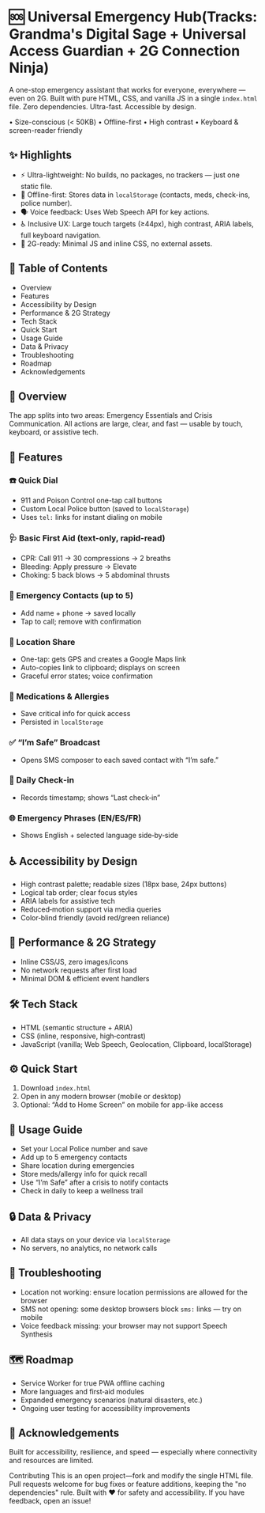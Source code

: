 # 🆘 Universal Emergency Hub(Tracks: Grandma's Digital Sage + Universal Access Guardian + 2G Connection Ninja)

A one-stop emergency assistant that works for everyone, everywhere — even on 2G. Built with pure HTML, CSS, and vanilla JS in a single `index.html` file. Zero dependencies. Ultra-fast. Accessible by design.

• Size-conscious (< 50KB) • Offline-first • High contrast • Keyboard & screen-reader friendly

## ✨ Highlights
- ⚡ Ultra-lightweight: No builds, no packages, no trackers — just one static file.
- 📴 Offline-first: Stores data in `localStorage` (contacts, meds, check-ins, police number).
- 🗣️ Voice feedback: Uses Web Speech API for key actions.
- ♿ Inclusive UX: Large touch targets (≥44px), high contrast, ARIA labels, full keyboard navigation.
- 📶 2G-ready: Minimal JS and inline CSS, no external assets.

## 🧭 Table of Contents
- Overview
- Features
- Accessibility by Design
- Performance & 2G Strategy
- Tech Stack
- Quick Start
- Usage Guide
- Data & Privacy
- Troubleshooting
- Roadmap
- Acknowledgements

## 🔎 Overview
The app splits into two areas: Emergency Essentials and Crisis Communication. All actions are large, clear, and fast — usable by touch, keyboard, or assistive tech.

## 🚀 Features

### ☎️ Quick Dial
- 911 and Poison Control one-tap call buttons
- Custom Local Police button (saved to `localStorage`)
- Uses `tel:` links for instant dialing on mobile

### 🩺 Basic First Aid (text-only, rapid-read)
- CPR: Call 911 → 30 compressions → 2 breaths
- Bleeding: Apply pressure → Elevate
- Choking: 5 back blows → 5 abdominal thrusts

### 👥 Emergency Contacts (up to 5)
- Add name + phone → saved locally
- Tap to call; remove with confirmation

### 📍 Location Share
- One-tap: gets GPS and creates a Google Maps link
- Auto-copies link to clipboard; displays on screen
- Graceful error states; voice confirmation

### 💊 Medications & Allergies
- Save critical info for quick access
- Persisted in `localStorage`

### ✅ “I’m Safe” Broadcast
- Opens SMS composer to each saved contact with “I’m safe.”

### 📅 Daily Check‑in
- Records timestamp; shows “Last check‑in”

### 🌐 Emergency Phrases (EN/ES/FR)
- Shows English + selected language side‑by‑side

## ♿ Accessibility by Design
- High contrast palette; readable sizes (18px base, 24px buttons)
- Logical tab order; clear focus styles
- ARIA labels for assistive tech
- Reduced‑motion support via media queries
- Color‑blind friendly (avoid red/green reliance)

## 📶 Performance & 2G Strategy
- Inline CSS/JS, zero images/icons
- No network requests after first load
- Minimal DOM & efficient event handlers

## 🛠️ Tech Stack
- HTML (semantic structure + ARIA)
- CSS (inline, responsive, high‑contrast)
- JavaScript (vanilla; Web Speech, Geolocation, Clipboard, localStorage)

## ⚙️ Quick Start
1) Download `index.html`
2) Open in any modern browser (mobile or desktop)
3) Optional: “Add to Home Screen” on mobile for app-like access

## 📘 Usage Guide
- Set your Local Police number and save
- Add up to 5 emergency contacts
- Share location during emergencies
- Store meds/allergy info for quick recall
- Use “I’m Safe” after a crisis to notify contacts
- Check in daily to keep a wellness trail

## 🔒 Data & Privacy
- All data stays on your device via `localStorage`
- No servers, no analytics, no network calls

## 🛟 Troubleshooting
- Location not working: ensure location permissions are allowed for the browser
- SMS not opening: some desktop browsers block `sms:` links — try on mobile
- Voice feedback missing: your browser may not support Speech Synthesis

## 🗺️ Roadmap
- Service Worker for true PWA offline caching
- More languages and first‑aid modules
- Expanded emergency scenarios (natural disasters, etc.)
- Ongoing user testing for accessibility improvements

## 🙌 Acknowledgements
Built for accessibility, resilience, and speed — especially where connectivity and resources are limited.

Contributing
This is an open project—fork and modify the single HTML file. Pull requests welcome for bug fixes or feature additions, keeping the "no dependencies" rule.
Built with ❤️ for safety and accessibility. If you have feedback, open an issue!